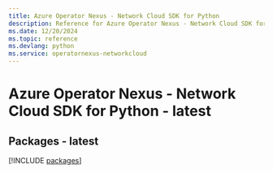 ```yaml
---
title: Azure Operator Nexus - Network Cloud SDK for Python
description: Reference for Azure Operator Nexus - Network Cloud SDK for Python
ms.date: 12/20/2024
ms.topic: reference
ms.devlang: python
ms.service: operatornexus-networkcloud
---
```

# Azure Operator Nexus - Network Cloud SDK for Python - latest
## Packages - latest
[!INCLUDE [packages](operator-nexus---network-cloud-index.md)]